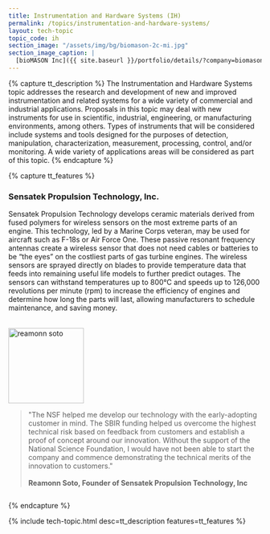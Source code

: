 ```yaml
---
title: Instrumentation and Hardware Systems (IH)
permalink: /topics/instrumentation-and-hardware-systems/
layout: tech-topic
topic_code: ih
section_image: "/assets/img/bg/biomason-2c-mi.jpg"
section_image_caption: |
  [bioMASON Inc]({{ site.baseurl }}/portfolio/details/?company=biomason-inc#biomason-inc) interior and exterior façade tile made with biocement, which is less costly and more sustainable than its traditional counterpart
---
```

{% capture tt_description %}
The Instrumentation and Hardware Systems topic addresses the research and development of new and improved instrumentation and related systems for a wide variety of commercial and industrial applications. Proposals in this topic may deal with new instruments for use in scientific, industrial, engineering, or manufacturing environments, among others. Types of instruments that will be considered include systems and tools designed for the purposes of detection, manipulation, characterization, measurement, processing, control, and/or monitoring. A wide variety of applications areas will be considered as part of this topic.
{% endcapture %}

{% capture tt_features %}
<div class="usa-section usa-content usa-grid">
  <h3>Sensatek Propulsion Technology, Inc.</h3>
  
  <div><p style="max-width:100%;">Sensatek Propulsion Technology develops ceramic materials derived from fused polymers for wireless sensors on the most extreme parts of an engine. This technology, led by a Marine Corps veteran, may be used for aircraft such as F-18s or Air Force One. These passive resonant frequency antennas create a
wireless sensor that does not need cables or batteries to be “the eyes” on the costliest parts of gas turbine engines. The wireless sensors are sprayed directly on blades to provide temperature data that feeds into remaining useful life models to further predict outages. The sensors can withstand temperatures up to 800°C and speeds up to 126,000 revolutions per minute (rpm) to increase the efficiency of engines and determine how long the parts will last, allowing manufacturers to schedule maintenance, and saving money.</p>
      </div>
  
  <div class="quote-content" style="display:flex;flex-wrap:wrap;">

<img src="{{ site.baseurl }}/assets/img/showcase/reamonn_soto.png" alt="reamonn soto" width="150px" style="flex-flow:row; margin-top:18px;"/>

<blockquote style="flex-flow: row;">"The NSF helped me develop our technology with the early-adopting customer in mind. The SBIR funding helped us overcome the highest technical risk based on
feedback from customers and establish a proof of concept around our innovation. Without the support of the National Science Foundation, I would have not been able
to start the company and commence demonstrating the technical merits of the innovation to customers."<br><br>
  <strong>Reamonn Soto, Founder of Sensatek Propulsion Technology, Inc </strong></blockquote>
 
</div>

</div>

{% endcapture %}

{% include tech-topic.html desc=tt_description features=tt_features %}

